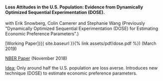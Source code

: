 ---
---

#### Loss Attitudes in the U.S. Population: Evidence from Dynamically Optimized Sequential Experimentation (DOSE).

with Erik Snowberg, Colin Camerer and Stephanie Wang
(Previously "Dynamically Optimized Sequential Experimentation (DOSE) for Estimating Economic Preference Parameters".)

[Working Paper]({{ site.baseurl }}{% link assets/pdf/dose.pdf %}) (March 2019)

[NBER Paper](https://www.nber.org/papers/w25072) (November 2018)

<ins>Idea:</ins> Only around half the U.S. population are loss averse. Introduces new technique (DOSE) to estimate economic preference parameters.
